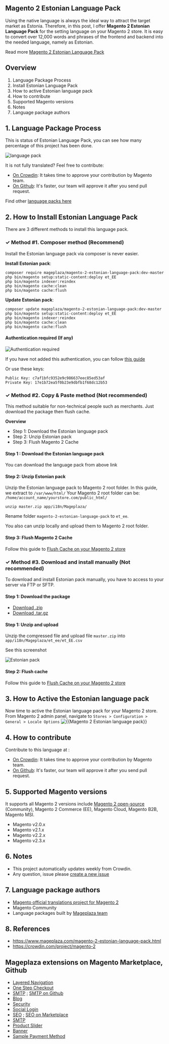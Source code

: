 ## Magento 2 Estonian Language Pack

Using the native language is always the ideal way to attract the target market as Estonia. Therefore, in this post, I offer **Magento 2 Estonian Language Pack** for the setting language on your Magento 2 store. It is easy to convert over 12,000 words and phrases of the frontend and backend into the needed language, namely as Estonian.

Read more [Magento 2 Estonian Language Pack](https://www.mageplaza.com/magento-2-estonian-language-pack.html)


## Overview

1. Language Package Process
2. Install Estonian Language Pack
3. How to active Estonian language pack
4. How to contribute
5. Supported Magento versions
6. Notes
7. Language package authors

## 1. Language Package Process

This is status of Estonian Language Pack, you can see how many percentage of this project has been done.

![language pack](http://progressed.io/bar/42?title=translated)

It is not fully translated? Feel free to contribute:
- [On Crowdin](https://crowdin.com/project/magento-2): It takes time to approve your contribution by Magento team.
- [On Github](https://github.com/mageplaza/magento-2-estonian-language-pack/blob/master/HOW-TO-CONTRIBUTE.md): It's faster, our team will approve it after you send pull request.


Find other [language packs here](https://www.mageplaza.com/kb/magento-2-language-pack/)

## 2. How to Install Estonian Language Pack

There are 3 different methods to install this language pack.

### ✓ Method #1. Composer method (Recommend)
Install the Estonian language pack via composer is never easier.

**Install Estonian pack**:

```
composer require mageplaza/magento-2-estonian-language-pack:dev-master
php bin/magento setup:static-content:deploy et_EE
php bin/magento indexer:reindex
php bin/magento cache:clean
php bin/magento cache:flush

```


**Update  Estonian pack**:

```
composer update mageplaza/magento-2-estonian-language-pack:dev-master
php bin/magento setup:static-content:deploy et_EE
php bin/magento indexer:reindex
php bin/magento cache:clean
php bin/magento cache:flush

```

#### Authentication required (If any)

![Authentication required](https://cdn.mageplaza.com/media/general/dmryiPk.png)

If you have not added this authentication, you can follow [this guide](http://devdocs.magento.com/guides/v2.0/install-gde/prereq/connect-auth.html)

Or use these keys:

```
Public Key: c7af1bfc9352e9c986637eec85ed53af
Private Key: 17e1b72ea5f0b23e9dbfb1f68dc12b53
```



### ✓ Method #2. Copy & Paste method (Not recommended)

This method suitable for non-technical people such as merchants. Just download the package then flush cache.

**Overview**

- Step 1: Download the Estonian language pack
- Step 2: Unzip Estonian pack
- Step 3: Flush Magento 2 Cache

#### Step 1 : Download the Estonian language pack

You can download the language pack from above link

#### Step 2: Unzip Estonian pack

Unzip the Estonian language pack to Magento 2 root folder. In this guide, we extract to `/var/www/html/`
Your Magento 2 root folder can be: `/home/account_name/yourstore.com/public_html/`

```
unzip master.zip app/i18n/Mageplaza/
```

Rename folder `magento-2-estonian-language-pack` to `et_ee`.


You also can unzip locally and upload them to Magento 2 root folder.

#### Step 3: Flush Magento 2 Cache

Follow this guide to [Flush Cache on your Magento 2 store](https://www.mageplaza.com/kb/how-flush-enable-disable-cache.html)


### ✓ Method #3. Download and install manually (Not recommended)

To download and install Estonian pack manually, you have to access to your server via FTP or SFTP.

#### Step 1: Download the package

- [Download .zip](https://github.com/mageplaza/magento-2-estonian-language-pack/archive/master.zip)
- [Download .tar.gz](https://github.com/mageplaza/magento-2-estonian-language-pack/tarball/master)

#### Step 1: Unzip and upload

Unzip the compressed file and upload file `master.zip` into `app/i18n/Mageplaza/et_ee/et_EE.csv`

See this screenshot

![Estonian pack](https://cdn2.mageplaza.com/media/general2/tS668yC.png)

#### Step 2: Flush cache

Follow this guide to [Flush Cache on your Magento 2 store](https://www.mageplaza.com/kb/how-flush-enable-disable-cache.html)


## 3. How to Active the Estonian language pack 

Now time to active the Estonian language pack for your Magento 2 store. From Magento 2 admin panel, navigate to `Stores > Configuration > General > Locale Options`
![{{Magento 2 Estonian language pack}}](https://cdn.mageplaza.com/media/general/aPSUA0l.png)


## 4. How to contribute

Contribute to this language at :
- [On Crowdin](https://crowdin.com/project/magento-2): It takes time to approve your contribution by Magento team.
- [On Github](https://github.com/mageplaza/magento-2-estonian-language-pack/blob/master/HOW-TO-CONTRIBUTE.md): It's faster, our team will approve it after you send pull request.


## 5. Supported Magento versions

It supports all Magento 2 versions include [Magento 2 open-source](https://www.mageplaza.com/download-magento/) (Community), Magento 2 Commerce (EE), Magento Cloud, Magento B2B, Magento MSI.


- Magento v2.0.x
- Magento v2.1.x
- Magento v2.2.x
- Magento v2.3.x



## 6. Notes 

- This project automatically updates weekly from Crowdin.
- Any question, issue please [create a new issue](https://github.com/mageplaza/magento-2-estonian-language-pack/issues/new)

## 7. Language package authors

- [Magento official translations project for Magento 2](https://crowdin.com/project/magento-2)
- Magento Community
- Language packages built by [Mageplaza team](https://www.mageplaza.com/)


## 8. References 

- https://www.mageplaza.com/magento-2-estonian-language-pack.html
- https://crowdin.com/project/magento-2



## Mageplaza extensions on Magento Marketplace, Github


- [Layered Navigation](https://marketplace.magento.com/mageplaza-layered-navigation-m2.html)
- [One Step Checkout](https://marketplace.magento.com/mageplaza-magento-2-one-step-checkout-extension.html)
- [SMTP](https://marketplace.magento.com/mageplaza-module-smtp.html) ; [SMTP on Github](https://github.com/mageplaza/magento-2-smtp)
- [Blog](https://github.com/mageplaza/magento-2-blog)
- [Security](https://marketplace.magento.com/mageplaza-module-security.html)
- [Social Login](https://github.com/mageplaza/magento-2-social-login)
- [SEO](https://github.com/mageplaza/magento-2-seo) ; [SEO on Marketplace](https://marketplace.magento.com/mageplaza-magento-2-seo-extension.html)
- [SMTP](https://github.com/mageplaza/magento-2-smtp)
- [Product Slider](https://github.com/mageplaza/magento-2-product-slider)
- [Banner](https://github.com/mageplaza/magento-2-banner-slider)
- [Sample Payment Method](https://github.com/mageplaza/magento-2-sample-payment-method)



